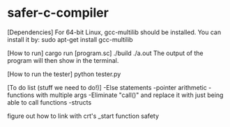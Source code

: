 # safer-c-compiler

[Dependencies]
For 64-bit Linux, gcc-multilib should be installed.
You can install it by: sudo apt-get install gcc-multilib

[How to run]
cargo run [program.sc]
./build
./a.out
The output of the program will then show in the terminal.

[How to run the tester]
python tester.py

[To do list (stuff we need to do!)]
-Else statements
-pointer arithmetic
-functions with multiple args
-Eliminate "call()" and replace it with just being able to call functions
-structs

figure out how to link with crt's _start function
safety